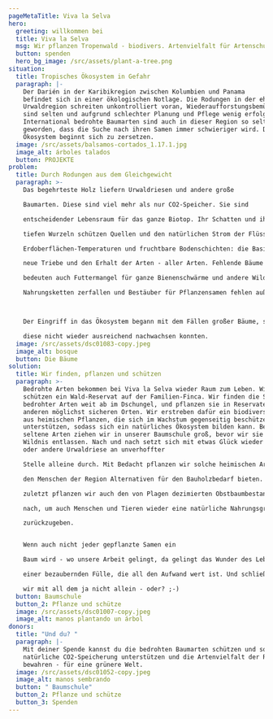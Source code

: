 ```yaml
---
pageMetaTitle: Viva la Selva
hero:
  greeting: willkommen bei
  title: Viva la Selva
  msg: Wir pflanzen Tropenwald - biodivers. Artenvielfalt für Artenschutz.
  button: spenden
  hero_bg_image: /src/assets/plant-a-tree.png
situation:
  title: Tropisches Ökosystem in Gefahr
  paragraph: |-
    Der Darién in der Karibikregion zwischen Kolumbien und Panama
    befindet sich in einer ökologischen Notlage. Die Rodungen in der ehemaligen
    Urwaldregion schreiten unkontrolliert voran, Wiederaufforstungsbemühungen
    sind selten und aufgrund schlechter Planung und Pflege wenig erfolgreich.
    International bedrohte Baumarten sind auch in dieser Region so selten
    geworden, dass die Suche nach ihren Samen immer schwieriger wird. Das
    Ökosystem beginnt sich zu zersetzen.
  image: /src/assets/balsamos-cortados_1.17.1.jpg
  image_alt: árboles talados
  button: PROJEKTE
problem:
  title: Durch Rodungen aus dem Gleichgewicht
  paragraph: >-
    Das begehrteste Holz liefern Urwaldriesen und andere große

    Baumarten. Diese sind viel mehr als nur CO2-Speicher. Sie sind

    entscheidender Lebensraum für das ganze Biotop. Ihr Schatten und ihre

    tiefen Wurzeln schützen Quellen und den natürlichen Strom der Flüsse,

    Erdoberflächen-Temperaturen und fruchtbare Bodenschichten: die Basis für

    neue Triebe und den Erhalt der Arten - aller Arten. Fehlende Bäume

    bedeuten auch Futtermangel für ganze Bienenschwärme und andere Wildtiere -

    Nahrungsketten zerfallen und Bestäuber für Pflanzensamen fehlen außerdem...



    Der Eingriff in das Ökosystem begann mit dem Fällen großer Bäume, so viele und so schnell, dass

    diese nicht wieder ausreichend nachwachsen konnten.
  image: /src/assets/dsc01083-copy.jpeg
  image_alt: bosque
  button: Die Bäume
solution:
  title: Wir finden, pflanzen und schützen
  paragraph: >-
    Bedrohte Arten bekommen bei Viva la Selva wieder Raum zum Leben. Wir
    schützen ein Wald-Reservat auf der Familien-Finca. Wir finden die Samen
    bedrohter Arten weit ab im Dschungel, und pflanzen sie in Reservaten und
    anderen möglichst sicheren Orten. Wir erstreben dafür ein biodiverses Umfeld
    aus heimischen Pflanzen, die sich im Wachstum gegenseitig beschützen und
    unterstützen, sodass sich ein natürliches Ökosystem bilden kann. Besonders
    seltene Arten ziehen wir in unserer Baumschule groß, bevor wir sie in die
    Wildnis entlassen. Nach und nach setzt sich mit etwas Glück wieder der eine
    oder andere Urwaldriese an unverhoffter

    Stelle alleine durch. Mit Bedacht pflanzen wir solche heimischen Arten vermehrt mit, die

    den Menschen der Region Alternativen für den Bauholzbedarf bieten. Und nicht

    zuletzt pflanzen wir auch den von Plagen dezimierten Obstbaumbestand

    nach, um auch Menschen und Tieren wieder eine natürliche Nahrungsgrundlage

    zurückzugeben. 


    Wenn auch nicht jeder gepflanzte Samen ein

    Baum wird - wo unsere Arbeit gelingt, da gelingt das Wunder des Lebens in

    einer bezaubernden Fülle, die all den Aufwand wert ist. Und schließlich sind

    wir mit all dem ja nicht allein - oder? ;-)
  button: Baumschule
  button_2: Pflanze und schütze
  image: /src/assets/dsc01007-copy.jpeg
  image_alt: manos plantando un árbol
donors:
  title: "Und du? "
  paragraph: |-
    Mit deiner Spende kannst du die bedrohten Baumarten schützen und so
    natürliche CO2-Speicherung unterstützen und die Artenvielfalt der Region
    bewahren - für eine grünere Welt.
  image: /src/assets/dsc01052-copy.jpeg
  image_alt: manos sembrando
  button: " Baumschule"
  button_2: Pflanze und schütze
  button_3: Spenden
---
```

